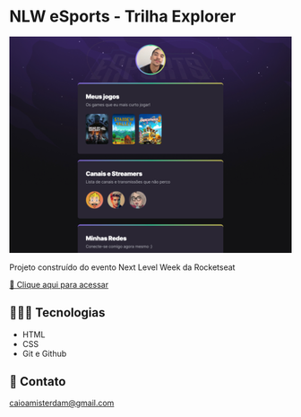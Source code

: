 # NLW eSports - Trilha Explorer

![preview](./_github/preview.png)

Projeto construído do evento Next Level Week da Rocketseat

[🔗 Clique aqui para acessar](https://caioamisterdam.github.io/nlw-esports-explorer/)

## 👨🏻‍💻 Tecnologias

- HTML
- CSS
- Git e Github

## 💚 Contato

caioamisterdam@gmail.com